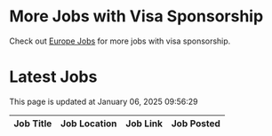 # More Jobs with Visa Sponsorship

Check out [Europe Jobs](https://github.com/sureshparimi/europejobs#latest-jobs) for more jobs with visa sponsorship.

# Latest Jobs

This page is updated at January 06, 2025 09:56:29

| Job Title | Job Location | Job Link | Job Posted |
| --- | --- | --- | --- |
